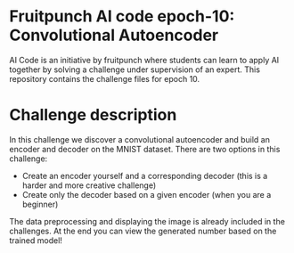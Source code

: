 # Fruitpunch AI code epoch-10: Convolutional Autoencoder
AI Code is an initiative by fruitpunch where students can learn to apply AI together by solving a challenge under supervision of an expert. This repository contains the challenge files for epoch 10.
# Challenge description
In this challenge we discover a convolutional autoencoder and build an encoder and decoder on the MNIST dataset.
There are two options in this challenge:
 - Create an encoder yourself and a corresponding decoder (this is a harder and more creative challenge)
 - Create only the decoder based on a given encoder (when you are a beginner)


The data preprocessing and displaying the image is already included in the challenges. At the end you can view the generated number based on the trained model!
